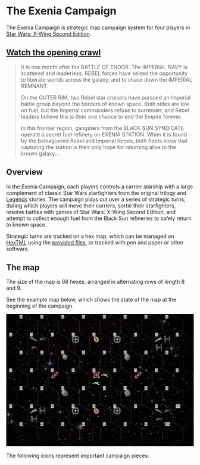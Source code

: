 # The Exenia Campaign

The Exenia Campaign is strategic map campaign system for four players in [Star Wars: X-Wing Second Edition](https://www.fantasyflightgames.com/en/products/x-wing-second-edition/).

## [Watch the opening crawl](https://njablonski.github.io/ExeniaCampaign/)

>It is one month after the BATTLE OF ENDOR. The IMPERIAL NAVY is scattered and leaderless. REBEL forces have seized the opportunity to liberate worlds across the galaxy, and to chase down the IMPERIAL REMNANT.
>
>On the OUTER RIM, two Rebel star cruisers have pursued an Imperial battle group beyond the borders of known space. Both sides are low on fuel, but the Imperial commanders refuse to surrender, and Rebel leaders believe this is their one chance to end the Empire forever.
>
>In this frontier region, gangsters from the BLACK SUN SYNDICATE operate a secret fuel refinery on EXENIA STATION. When it is found by the beleaguered Rebel and Imperial forces, both fleets know that capturing the station is their only hope for returning alive to the known galaxy...

## Overview

In the Exenia Campaign, each players controls a carrier starship with a large complement of classic Star Wars starfighters from the original trilogy and [Legends](https://starwars.fandom.com/wiki/Star_Wars_Legends) stories. The campaign plays out over a series of strategic turns, during which players will move their carriers, sortie their starfighters, resolve battles with games of Star Wars: X-Wing Second Edition, and attempt to collect enough fuel from the Black Sun refineries to safely return to known space.

Strategic turns are tracked on a hex map, which can be managed on [HexTML](https://hextml.playest.net/) using the [provided files](https://raw.githubusercontent.com/njablonski/ExeniaCampaign/master/assets/starting_map.html), or tracked with pen and paper or other software.

## The map

The size of the map is 68 hexes, arranged in alternating rows of length 8 and 9.

See the example map below, which shows the state of the map at the beginning of the campaign.

![](./intro/initial_conditions.png)

The following icons represent important campaign pieces:


